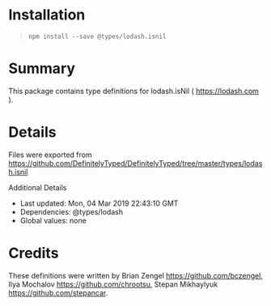 # Installation
> `npm install --save @types/lodash.isnil`

# Summary
This package contains type definitions for lodash.isNil ( https://lodash.com ).

# Details
Files were exported from https://github.com/DefinitelyTyped/DefinitelyTyped/tree/master/types/lodash.isnil

Additional Details
 * Last updated: Mon, 04 Mar 2019 22:43:10 GMT
 * Dependencies: @types/lodash
 * Global values: none

# Credits
These definitions were written by Brian Zengel <https://github.com/bczengel>, Ilya Mochalov <https://github.com/chrootsu>, Stepan Mikhaylyuk <https://github.com/stepancar>.
